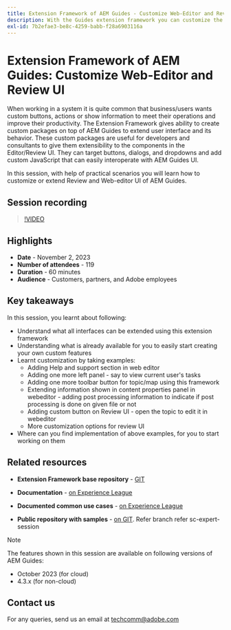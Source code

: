 ```yaml
---
title: Extension Framework of AEM Guides - Customize Web-Editor and Review UI
description: With the Guides extension framework you can customize the desired sections of Review Ui or Webeditor by using easy-to-update JSON, CSS, and JavaScript.
exl-id: 7b2efae3-be8c-4259-babb-f28a6903116a
---
```

# Extension Framework of AEM Guides: Customize Web-Editor and Review UI

When working in a system it is quite common that business/users wants custom buttons, actions or show information to meet their operations and improve their productivity. The Extension Framework gives ability to create custom packages on top of AEM Guides to extend user interface and its behavior. These custom packages are useful for developers and consultants to give them extensibility to the components in the Editor/Review UI. They can target buttons, dialogs, and dropdowns and add custom JavaScript that can easily interoperate with AEM Guides UI.

In this session, with help of practical scenarios you will learn how to customize or extend Review and Web-editor UI of AEM Guides.

## Session recording

>[!VIDEO](https://video.tv.adobe.com/v/3425476/review-ui-customization-guides-extension-framework-web-editor)

## Highlights

- **Date** - November 2, 2023 
- **Number of attendees** - 119
- **Duration** - 60 minutes
- **Audience** - Customers, partners, and Adobe employees

## Key takeaways

In this session, you learnt about following:
- Understand what all interfaces can be extended using this extension framework
- Understanding what is already available for you to easily start creating your own custom features
- Learnt customization by taking examples:  
    - Adding Help and support section in web editor
    - Adding one more left panel - say to view current user's tasks
    - Adding one more toolbar button for topic/map using this framework
    - Extending information shown in content properties panel in webeditor - adding post processing information to indicate if post processing is done on given file or not 
    - Adding custom button on Review UI - open the topic to edit it in webeditor 
    - More customization options for review UI 
- Where can you find implementation of above examples, for you to start working on them

 
## Related resources 

- **Extension Framework base repository** - [GIT](https://github.com/adobe/guides-extension/tree/main) 
 
- **Documentation** - [on Experience League](https://guides-extension.vercel.app/docs/aem_guides_framework/basic_customisation)

- **Documented common use cases** - [on Experience League](https://guides-extension.vercel.app/docs/aem_guides_framework/basic_customisation)
 
- **Public repository with samples** - [on GIT](https://github.com/adobe/guides-extension/tree/sc-expert-session). Refer branch refer sc-expert-session


>[!NOTE]
>
> The features shown in this session are available on following versions of AEM Guides:
> - October 2023 (for cloud)
> - 4.3.x (for non-cloud)



## Contact us

For any queries, send us an email at <techcomm@adobe.com>
